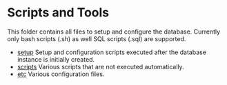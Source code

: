 # Scripts and Tools

This folder contains all files to setup and configure the database. Currently
only bash scripts (.sh) as well SQL scripts (.sql) are supported.

- [setup](setup) Setup and configuration scripts executed after the database
  instance is initially created.
- [scripts](scripts) Various scripts that are not executed automatically.
- [etc](etc) Various configuration files.
